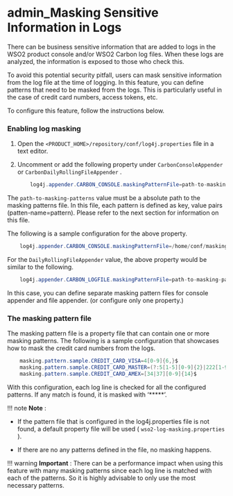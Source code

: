 # admin\_Masking Sensitive Information in Logs

There can be business sensitive information that are added to logs in the WSO2 product console and/or WSO2 Carbon log files. When these logs are analyzed, the information is exposed to those who check this.

To avoid this potential security pitfall, users can mask sensitive information from the log file at the time of logging. In this feature, you can define patterns that need to be masked from the logs. This is particularly useful in the case of credit card numbers, access tokens, etc.

To configure this feature, follow the instructions below.

### Enabling log masking

1.  Open the `<PRODUCT_HOME>/repository/conf/log4j.properties` file in a text editor.

2.  Uncomment or add the following property under `CarbonConsoleAppender` or `CarbonDailyRollingFileAppender` .

    ``` java
        log4j.appender.CARBON_CONSOLE.maskingPatternFile=path-to-masking-patterns
    ```

The `path-to-masking-patterns` value must be a absolute path to the masking patterns file. In this file, each pattern is defined as key, value pairs (patten-name=pattern). Please refer to the next section for information on this file.

The following is a sample configuration for the above property.

``` java
    log4j.appender.CARBON_CONSOLE.maskingPatternFile=/home/conf/masking-patterns.properties
```

For the `DailyRollingFileAppender` value, the above property would be similar to the following.

``` java
    log4j.appender.CARBON_LOGFILE.maskingPatternFile=path-to-masking-patterns
```

In this case, you can define separate masking pattern files for console appender and file appender. (or configure only one property.)

### The masking pattern file

The masking pattern file is a property file that can contain one or more masking patterns. The following is a sample configuration that showcases how to mask the credit card numbers from the logs.

``` java
    masking.pattern.sample.CREDIT_CARD_VISA=4[0-9]{6,}$
    masking.pattern.sample.CREDIT_CARD_MASTER=(?:5[1-5][0-9]{2}|222[1-9]|22[3-9][0-9]|2[3-6][0-9]{2}|27[01][0-9]|2720)[0-9]{12}
    masking.pattern.sample.CREDIT_CARD_AMEX=[34|37][0-9]{14}$
```

With this configuration, each log line is checked for all the configured patterns. If any match is found, it is masked with ‘\*\*\*\*\*’.

!!! note
**Note** :

-   If the pattern file that is configured in the log4j.properties file is not found, a default property file will be used ( `wso2-log-masking.properties` ).

-   If there are no any patterns defined in the file, no masking happens.

!!! warning
**Important** : There can be a performance impact when using this feature with many masking patterns since each log line is matched with each of the patterns. So it is highly advisable to only use the most necessary patterns.


